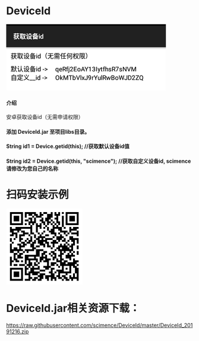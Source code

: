 ﻿# DeviceId
![输入图片说明](https://raw.githubusercontent.com/scimence/DeviceId/master/pic/设备id.png "设备id.png")

#### 介绍
安卓获取设备id（无需申请权限）

#### 添加 DeviceId.jar 至项目libs目录。

#### 
#### String id1 = Device.getid(this);         //获取默认设备id值
#### 
#### String id2 = Device.getid(this, "scimence");    //获取自定义设备id, scimence请修改为您自己的名称

# 
# 扫码安装示例
![输入图片说明](https://raw.githubusercontent.com/scimence/DeviceId/master/pic/DeviceId.png "扫码安装示例")
# 
# DeviceId.jar相关资源下载：
https://raw.githubusercontent.com/scimence/DeviceId/master/DeviceId_20191216.zip